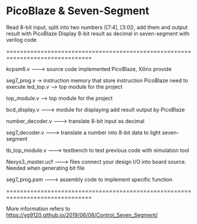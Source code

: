 # PicoBlaze & Seven-Segment
Read 8-bit input, split into two numbers ([7:4], [3:0]), add them and output result with PicoBlaze
Display 8-bit result as decimal in seven-segment with verilog code

===============================================================================

kcpsm6.v ---> source code implemented PicoBlaze, Xilinx provide

seg7_prog.v -> instruction memory that store instruction PicoBlaze need to execute led_top.v --> top module for the project

top_module.v --> top module for the project

bcd_display.v ---> module for displaying add result output by PicoBlaze

number_decoder.v ---> translate 8-bit input as decimal

seg7_decoder.v   ---> translate a number into 8-bit data to light seven-segment

tb_top_module.v ---> testbench to test previous code with simulation tool

Nexys3_master.ucf ---> files connect your design I/O into board source. Needed when generating bit file

seg7_prog.psm ---> assembly code to implement specific function

===============================================================================

More information refers to https://yg9120.github.io/2019/06/08/Control_Seven_Segment/
